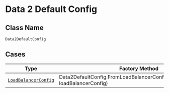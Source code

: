 
# Data 2 Default Config

## Class Name

`Data2DefaultConfig`

## Cases

| Type | Factory Method |
|  --- | --- |
| [`LoadBalancerConfig`](../../../doc/models/containers/load-balancer-config.md) | Data2DefaultConfig.FromLoadBalancerConfig(LoadBalancerConfig loadBalancerConfig) |

